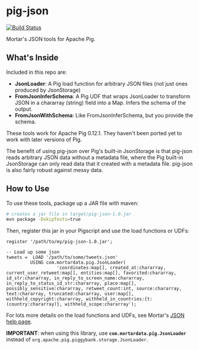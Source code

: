 # pig-json

[![Build Status](https://travis-ci.org/mortardata/pig-json.svg?branch=master)](https://travis-ci.org/mortardata/pig-json)

Mortar's JSON tools for Apache Pig.

## What's Inside

Included in this repo are:

* **JsonLoader**: A Pig load function for arbitrary JSON files (not just ones produced by JsonStorage)
* **FromJsonInferSchema**: A Pig UDF that wraps JsonLoader to transform JSON in a chararray (string) field into a Map. Infers the schema of the output.
* **FromJsonWithSchema**: Like FromJsonInferSchema, but you provide the schema.

These tools work for Apache Pig 0.12.1. They haven't been ported yet to work with later versions of Pig.

The benefit of using pig-json over Pig's built-in JsonStorage is that pig-json reads arbitrary JSON data without a metadata file, where the Pig built-in JsonStorage can only read data that it created with a metadata file. pig-json is also fairly robust against messy data.

## How to Use

To use these tools, package up a JAR file with maven:

```bash
# creates a jar file in target/pig-json-1.0.jar
mvn package -DskipTests=true
```

Then, register this jar in your Pigscript and use the load functions or UDFs:

```pig
register '/path/to/my/pig-json-1.0.jar';

-- Load up some json
tweets =  LOAD '/path/to/some/tweets.json' 
         USING com.mortardata.pig.JsonLoader(
                   'coordinates:map[], created_at:chararray, current_user_retweet:map[], entities:map[], favorited:chararray, id_str:chararray, in_reply_to_screen_name:chararray, in_reply_to_status_id_str:chararray, place:map[], possibly_sensitive:chararray, retweet_count:int, source:chararray, text:chararray, truncated:chararray, user:map[], withheld_copyright:chararray, withheld_in_countries:{t:(country:chararray)}, withheld_scope:chararray');
```

For lots more details on the load functions and UDFs, see Mortar's [JSON help page](https://help.mortardata.com/integrations/amazon_s3/json).

**IMPORTANT**: when using this library, use **`com.mortardata.pig.JsonLoader`** instead of `org.apache.pig.piggybank.storage.JsonLoader`.

